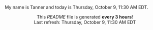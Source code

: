 My name is Tanner and today is Thursday, October 9, 11:30 AM EDT.

<p align="center">This <i>README</i> file is generated <b>every 3 hours</b>!</br>Last refresh: Thursday, October 9, 11:30 AM EDT<br /></p>
